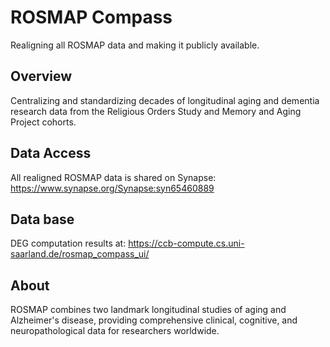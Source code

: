 # ROSMAP Compass
Realigning all ROSMAP data and making it publicly available.
## Overview
Centralizing and standardizing decades of longitudinal aging and dementia research data from the Religious Orders Study and Memory and Aging Project cohorts.
## Data Access
All realigned ROSMAP data is shared on Synapse:
https://www.synapse.org/Synapse:syn65460889

## Data base
DEG computation results at:
https://ccb-compute.cs.uni-saarland.de/rosmap_compass_ui/

## About
ROSMAP combines two landmark longitudinal studies of aging and Alzheimer's disease, providing comprehensive clinical, cognitive, and neuropathological data for researchers worldwide.
